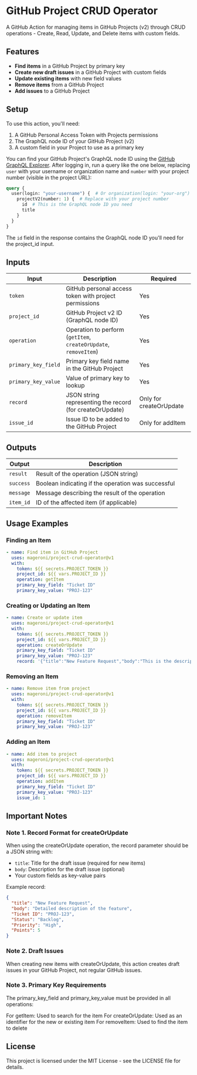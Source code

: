 # GitHub Project CRUD Operator

A GitHub Action for managing items in GitHub Projects (v2) through CRUD operations - Create, Read, Update, and Delete items with custom fields.

## Features

- **Find items** in a GitHub Project by primary key
- **Create new draft issues** in a GitHub Project with custom fields
- **Update existing items** with new field values
- **Remove items** from a GitHub Project
- **Add issues** to a GitHub Project

## Setup

To use this action, you'll need:

1. A GitHub Personal Access Token with Projects permissions
2. The GraphQL node ID of your GitHub Project (v2)
3. A custom field in your Project to use as a primary key

You can find your GitHub Project's GraphQL node ID using the [GitHub GraphQL Explorer](https://docs.github.com/en/graphql/overview/explorer). After logging in, run a query like the one below, replacing `user` with your username or organization name and `number` with your project number (visible in the project URL):

```graphql
query {
  user(login: "your-username") {  # Or organization(login: "your-org")
    projectV2(number: 1) {  # Replace with your project number
      id  # This is the GraphQL node ID you need
      title
    }
  }
}
```

The `id` field in the response contains the GraphQL node ID you'll need for the project_id input.

## Inputs

| Input | Description | Required |
|-------|-------------|----------|
| `token` | GitHub personal access token with project permissions | Yes |
| `project_id` | GitHub Project v2 ID (GraphQL node ID) | Yes |
| `operation` | Operation to perform (`getItem`, `createOrUpdate`, `removeItem`) | Yes |
| `primary_key_field` | Primary key field name in the GitHub Project | Yes |
| `primary_key_value` | Value of primary key to lookup | Yes |
| `record` | JSON string representing the record (for createOrUpdate) | Only for createOrUpdate |
| `issue_id` | Issue ID to be added to the GitHub Project | Only for addItem |

## Outputs

| Output | Description |
|--------|-------------|
| `result` | Result of the operation (JSON string) |
| `success` | Boolean indicating if the operation was successful |
| `message` | Message describing the result of the operation |
| `item_id` | ID of the affected item (if applicable) |

## Usage Examples

### Finding an Item

```yaml
- name: Find item in GitHub Project
  uses: mageroni/project-crud-operator@v1
  with:
    token: ${{ secrets.PROJECT_TOKEN }}
    project_id: ${{ vars.PROJECT_ID }}
    operation: getItem
    primary_key_field: "Ticket ID"
    primary_key_value: "PROJ-123"
```   

### Creating or Updating an Item

```yaml
- name: Create or update item
  uses: mageroni/project-crud-operator@v1
  with:
    token: ${{ secrets.PROJECT_TOKEN }}
    project_id: ${{ vars.PROJECT_ID }}
    operation: createOrUpdate
    primary_key_field: "Ticket ID"
    primary_key_value: "PROJ-123"
    record: '{"title":"New Feature Request","body":"This is the description","Ticket ID":"PROJ-123","Status":"Backlog","Priority":"High"}'
```

### Removing an Item

```yaml
- name: Remove item from project
  uses: mageroni/project-crud-operator@v1
  with:
    token: ${{ secrets.PROJECT_TOKEN }}
    project_id: ${{ vars.PROJECT_ID }}
    operation: removeItem
    primary_key_field: "Ticket ID"
    primary_key_value: "PROJ-123"
```

### Adding an Item

```yaml
- name: Add item to project
  uses: mageroni/project-crud-operator@v1
  with:
    token: ${{ secrets.PROJECT_TOKEN }}
    project_id: ${{ vars.PROJECT_ID }}
    operation: addItem
    primary_key_field: "Ticket ID"
    primary_key_value: "PROJ-123"
    issue_id: 1
```

## Important Notes

### Note 1. Record Format for createOrUpdate

When using the createOrUpdate operation, the record parameter should be a JSON string with:

- `title`: Title for the draft issue (required for new items)
- `body`: Description for the draft issue (optional)
- Your custom fields as key-value pairs

Example record:

```json
{
  "title": "New Feature Request",
  "body": "Detailed description of the feature",
  "Ticket ID": "PROJ-123",
  "Status": "Backlog",
  "Priority": "High",
  "Points": 5
}
```

### Note 2. Draft Issues

When creating new items with createOrUpdate, this action creates draft issues in your GitHub Project, not regular GitHub issues.

### Note 3. Primary Key Requirements

The primary_key_field and primary_key_value must be provided in all operations:

For getItem: Used to search for the item
For createOrUpdate: Used as an identifier for the new or existing item
For removeItem: Used to find the item to delete

## License

This project is licensed under the MIT License - see the LICENSE file for details.
